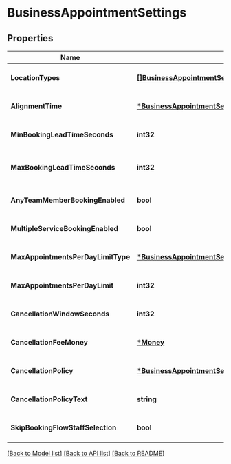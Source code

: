 # BusinessAppointmentSettings

## Properties

 Name                               | Type                                                                                                                           | Description                                                                                                                                                                | Notes                        
------------------------------------|--------------------------------------------------------------------------------------------------------------------------------|----------------------------------------------------------------------------------------------------------------------------------------------------------------------------|------------------------------
 **LocationTypes**                  | [**[]BusinessAppointmentSettingsBookingLocationType**](BusinessAppointmentSettingsBookingLocationType.md)                      | Types of the location allowed for bookings. See [BusinessAppointmentSettingsBookingLocationType](#type-businessappointmentsettingsbookinglocationtype) for possible values | [optional] [default to null] 
 **AlignmentTime**                  | [***BusinessAppointmentSettingsAlignmentTime**](BusinessAppointmentSettingsAlignmentTime.md)                                   |                                                                                                                                                                            | [optional] [default to null] 
 **MinBookingLeadTimeSeconds**      | **int32**                                                                                                                      | The minimum lead time in seconds before a service can be booked. Bookings must be created at least this far ahead of the booking&#x27;s starting time.                     | [optional] [default to null] 
 **MaxBookingLeadTimeSeconds**      | **int32**                                                                                                                      | The maximum lead time in seconds before a service can be booked. Bookings must be created at most this far ahead of the booking&#x27;s starting time.                      | [optional] [default to null] 
 **AnyTeamMemberBookingEnabled**    | **bool**                                                                                                                       | Indicates whether a customer can choose from all available time slots and have a staff member assigned automatically (&#x60;true&#x60;) or not (&#x60;false&#x60;).        | [optional] [default to null] 
 **MultipleServiceBookingEnabled**  | **bool**                                                                                                                       | Indicates whether a customer can book multiple services in a single online booking.                                                                                        | [optional] [default to null] 
 **MaxAppointmentsPerDayLimitType** | [***BusinessAppointmentSettingsMaxAppointmentsPerDayLimitType**](BusinessAppointmentSettingsMaxAppointmentsPerDayLimitType.md) |                                                                                                                                                                            | [optional] [default to null] 
 **MaxAppointmentsPerDayLimit**     | **int32**                                                                                                                      | The maximum number of daily appointments per team member or per location.                                                                                                  | [optional] [default to null] 
 **CancellationWindowSeconds**      | **int32**                                                                                                                      | The cut-off time in seconds for allowing clients to cancel or reschedule an appointment.                                                                                   | [optional] [default to null] 
 **CancellationFeeMoney**           | [***Money**](Money.md)                                                                                                         |                                                                                                                                                                            | [optional] [default to null] 
 **CancellationPolicy**             | [***BusinessAppointmentSettingsCancellationPolicy**](BusinessAppointmentSettingsCancellationPolicy.md)                         |                                                                                                                                                                            | [optional] [default to null] 
 **CancellationPolicyText**         | **string**                                                                                                                     | The free-form text of the seller&#x27;s cancellation policy.                                                                                                               | [optional] [default to null] 
 **SkipBookingFlowStaffSelection**  | **bool**                                                                                                                       | Indicates whether customers has an assigned staff member (&#x60;true&#x60;) or can select s staff member of their choice (&#x60;false&#x60;).                              | [optional] [default to null] 

[[Back to Model list]](../README.md#documentation-for-models) [[Back to API list]](../README.md#documentation-for-api-endpoints) [[Back to README]](../README.md)

